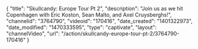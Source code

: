 {
    "title": "Skullcandy: Europe Tour Pt 2",
    "description": "Join us as we hit Copenhagen with Eric Koston, Sean Malto, and Axel Cruysberghs!",
    "channelid": "3764790",
    "videoid": "170416",
    "date_created": "1401322973",
    "date_modified": "1470333595",
    "type": "captivate",
    "layout": "channelVideo",
    "url": "\/action\/skullcandy-europe-tour-pt-2\/3764790-170416"
}